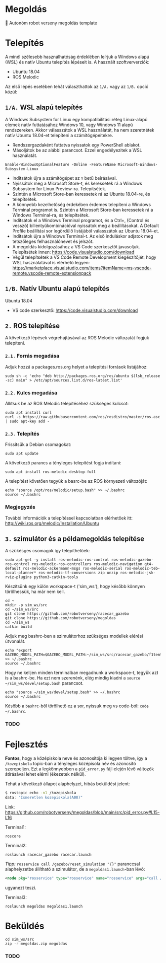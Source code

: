 # Megoldás
🤖 Autonóm robot verseny megoldás template

# Telepítés

A minél szélesebb használhatóság érdeklében leírjuk a Windows alapú (WSL) és natív Ubuntu telepítés lépéseit is. A használt szoftververziók:
- Ubuntu 18.04
- ROS Melodic

Az első lépés esetében tehát választhattok az `1/A.` vagy az `1/B.` opció közül:

## `1/A.` WSL alapú telepítés
A Windows Subsystem for Linux egy kompatibilitási réteg Linux-alapú elemek natív futtatásához Windows 10, vagy Windows 11 alapú rendszereken. Akkor válasszátok a WSL használatát, ha nem szeretnétek natív Ubuntu 18.04-et telepíteni a számítógépeitekre.

- Rendszergazdaként futtatva nyissatok egy PowerShell ablakot.
- Másoljátok be az alábbi parancsot. Ezzel engedélyezitek a WSL használatát.
```
Enable-WindowsOptionalFeature -Online -FeatureName Microsoft-Windows-Subsystem-Linux
```
- Indítsátok újra a számítógépet az ```Y``` betű beírásával.
- Nyissátok meg a Microsoft Store-t, és keressetek rá a Windows Subsystem for Linux Preview-ra. Telepítsétek.
- Szintén a Microsoft Store-ban keressetek rá az Ubuntu 18.04-re, és telepítsétek.
- A könnyebb kezelhetőség érdekében érdemes telepíteni a Windows Terminal programot is. Szintén a Microsoft Store-ban keressetek rá a Windows Terminal-ra, és telepítsétek.
- Indítsátok el a Windows Terminal programot, és a Ctrl+, (Control és vessző) billentyűkombinációval nyissátok meg a beállításokat. A Default Profile beállítási sor legördülő listájából válasszátok az Ubuntu 18.04-et. 
- Indítsátok újra a Windows Terminal-t. Az első induláskor adjatok meg tetszőleges felhasználónevet és jelszót. 
- A megoldás kidolgozásához a VS Code szerkesztőt javasoljuk. Telepítsétek innen: https://code.visualstudio.com/download
- Végül telepítsétek a VS Code Remote Development kiegészítőjét, hogy WSL használatával is elérhető legyen: https://marketplace.visualstudio.com/items?itemName=ms-vscode-remote.vscode-remote-extensionpack

## `1/B.` Natív Ubuntu alapú telepítés
Ubuntu 18.04
- VS code szerkesztő: https://code.visualstudio.com/download

## `2.` ROS telepítése

A következő lépések végrehajtásával az ROS Melodic változatát fogjuk telepíteni. 

### `2.1.` Forrás megadása

Adjuk hozzá a packages.ros.org helyet a telepítési források listájához:

```
sudo sh -c 'echo "deb http://packages.ros.org/ros/ubuntu $(lsb_release -sc) main" > /etc/apt/sources.list.d/ros-latest.list'
```

### `2.2.` Kulcs megadása

Állítsuk be az ROS Melodic telepítéséhez szükséges kulcsot:

```
sudo apt install curl
curl -s https://raw.githubusercontent.com/ros/rosdistro/master/ros.asc | sudo apt-key add -
```

### `2.3.` Telepítés

Frissítsük a Debian csomagokat:

```
sudo apt update
```
A következő parancs a tényleges telepítést fogja indítani:
```
sudo apt install ros-melodic-desktop-full
``` 
A telepítést követően tegyük a basrc-be az ROS környezeti változóját:

```
echo "source /opt/ros/melodic/setup.bash" >> ~/.bashrc
source ~/.bashrc
```
### Megjegyzés

További információk a telepítéssel kapcsolatban elérhetőek itt: http://wiki.ros.org/melodic/Installation/Ubuntu

## `3.` szimulátor és a példamegoldás telepítése

A szükésges csomagok így telepíthetőek:

```
sudo apt-get -y install ros-melodic-ros-control ros-melodic-gazebo-ros-control ros-melodic-ros-controllers ros-melodic-navigation qt4-default ros-melodic-ackermann-msgs ros-melodic-serial ros-melodic-teb-local-planner* ros-melodic-tf-conversions zip unzip ros-melodic-jsk-rviz-plugins python3-catkin-tools
```

Készítsünk egy külön workspace-t ('sim_ws'), hogy később könnyen törölhessük, ha már nem kell.

```
cd ~
mkdir -p sim_ws/src
cd ~/sim_ws/src
git clone https://github.com/robotverseny/racecar_gazebo
git clone https://github.com/robotverseny/megoldas
cd ~/sim_ws
catkin build
```

Adjuk meg bashrc-ben a szimulátorhoz szükséges modellek elérési útvonalát.

```
echo "export GAZEBO_MODEL_PATH=$GAZEBO_MODEL_PATH:~/sim_ws/src/racecar_gazebo/f1tenth/virtual/dependencies/racecar_gazebo/models" >> ~/.bashrc
source ~/.bashrc

```

Hogy ne kelljen minden terminalban megadnunk a workspace-t, tegyük azt is a bashrc-be. Ha ezt nem szerenénk, elég mindig kiadni a `source ~/sim_ws/devel/setup.bash` parancsot.

```
echo "source ~/sim_ws/devel/setup.bash" >> ~/.bashrc
source ~/.bashrc
```
Később a `bashrc`-ből törölhető ez a sor, nyissuk meg vs code-ból: `code ~/.bashrc`.

### TODO

# Fejlesztés

**Fontos**, hogy a középiskola neve és azonosítója ki legyen töltve, így a `/kozepiskola` topic-ban a tényleges középisola név és azonosító szerepeljen. Ezt a legkönnyebben a `pid_error.py` fájl elején lévő változók átírásával lehet elérni (ékezetek nélkül).

Tehát a következő állapot alaphelyzet, hibás beküldést jelent:

``` bash
$ rostopic echo -n1 /kozepiskola
data: "Ismeretlen kozepiskola(A00)"
```

Link: https://github.com/robotverseny/megoldas/blob/main/src/pid_error.py#L15-L16

Terminal1:
```
roscore
```
Terminal2:
```
roslaunch racecar_gazebo racecar.launch
```
*Tipp:* `rosservice call /gazebo/reset_simulation "{}"` paranccsal alaphelyzetbe állítható a szimulátor, de a `megoldas1.launch`-ban lévő:
``` xml
<node pkg="rosservice" type="rosservice" name="rosservice" args="call /gazebo/reset_simulation"/>
```
ugyanezt teszi.

Terminal3:
```
roslaunch megoldas megoldas1.launch
```


# Beküldés

```
cd sim_ws/src
zip -r megoldas.zip megoldas
```
### TODO
